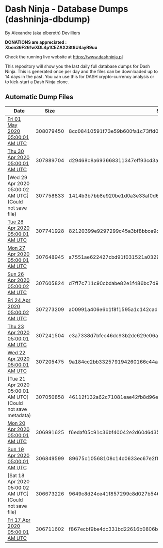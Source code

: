 # Dash Ninja - Database Dumps (dashninja-dbdump)
By Alexandre (aka elbereth) Devilliers

**DONATIONS are appreciated : Xbon36F261wXDL4p1CEZAX28t8U4ayR9uu**

Check the running live website at https://www.dashninja.pl

This repository will show you the last daily full database dumps for Dash Ninja. This is generated once per day and the files can be downloaded up to 14 days in the past.
You can use this for DASH crypto-currency analysis or to kick-start a Dash Ninja clone.


## Automatic Dump Files
| Date | Size | SHA256 |
|--|--|--|
| [Fri 01 May 2020 05:00:01 AM UTC](https://transfer.sh/BMlkR/dashninja-dbdump-20200501070001.tar.bz2) | 308079450 | 8cc08410591f73e59b600fa1c73ffd0a6173c20958cec65ccc9df381312b5929 | 
| [Thu 30 Apr 2020 05:00:01 AM UTC]() | 307889704 | d29468c8a693668311347eff93cd3a5a310d1ade6c405c53e0f6a537399ba95a | 
| [Wed 29 Apr 2020 05:00:02 AM UTC](Could not save file) | 307758833 | 1414b3b7bb8e920be1d0a3e33af0d6ee729602136b7b2a54fc0625a2dbf4e96f | 
| [Tue 28 Apr 2020 05:00:01 AM UTC](https://transfer.sh/zAUAX/dashninja-dbdump-20200428070001.tar.bz2) | 307741928 | 82120399e9297299c45a3bf8bbce9d6d042b430de3b7eaa03731369bd0953397 | 
| [Mon 27 Apr 2020 05:00:01 AM UTC](https://transfer.sh/qYJyM/dashninja-dbdump-20200427070001.tar.bz2) | 307648945 | a7551ae622427cbd91f031521a03297614c58a02860352e07f2e4f27dc8685c4 | 
| [Sun 26 Apr 2020 05:00:02 AM UTC]() | 307605824 | d7ff7c711c90cbdabe82e1f486bc7d95927511814d0f2fd0dfe0d0b1966fcbf9 | 
| [Fri 24 Apr 2020 05:00:02 AM UTC](https://transfer.sh/XnpeQ/dashninja-dbdump-20200424070002.tar.bz2) | 307273209 | a00991a406e6b1f8f1595a1c142cad79f1b54a1ea98469d10f6e6f9ed1d6f714 | 
| [Thu 23 Apr 2020 05:00:01 AM UTC](https://transfer.sh/yfL3R/dashninja-dbdump-20200423070001.tar.bz2) | 307241504 | e3a7338d7bfec46dc93b2de629e06a6fff08a1bb9622a52fea52add6c0024747 | 
| [Wed 22 Apr 2020 05:00:01 AM UTC]() | 307205475 | 9a184cc2bb332579194260166c44aef55311f4ad9dea16d8c7bc0129eb80a9dc | 
| [Tue 21 Apr 2020 05:00:01 AM UTC](Could not save metadata) | 307050858 | 46112f132a62c71081eae42fb8d96e3781cc761eb2cc0c85de4bf5ddc5568a37 | 
| [Mon 20 Apr 2020 05:00:01 AM UTC](https://transfer.sh/SPFrq/dashninja-dbdump-20200420070001.tar.bz2) | 306991625 | f6edaf05c91c36bf40042e2d60d6d350e04a8ce75009242a81758671f122e834 | 
| [Sun 19 Apr 2020 05:00:01 AM UTC]() | 306849599 | 89675c10568108c14c0633ec67e2f8319cef173cdce6b5535a4a1376f7bbb5aa | 
| [Sat 18 Apr 2020 05:00:02 AM UTC](Could not save file) | 306673226 | 9649c8d24ce41f857299c8d027b5466b78507c4db063432a8fa65035f7fc1c4d | 
| [Fri 17 Apr 2020 05:00:01 AM UTC](https://transfer.sh/4SRzg/dashninja-dbdump-20200417070001.tar.bz2) | 306711602 | f867ecbf9be4dc331bd22616b0806b5d7ea23532fecc053894399eb41affd1ac | 
